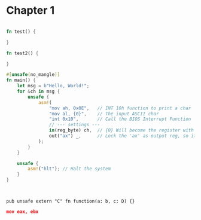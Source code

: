 # Chapter 1
```hlrs,fp=testing/testing.rs

fn test() {

}

fn test2() {

}

```



```hlrs,fp=main.rs
#[unsafe(no_mangle)]
fn main() {
    let msg = b"Hello, World!";
    for &ch in msg {
        unsafe {
            asm!(
                "mov ah, 0x0E",   // INT 10h function to print a char
                "mov al, {0}",    // The input ASCII char
                "int 0x10",       // Call the BIOS Interrupt Function
                // --- settings ---
                in(reg_byte) ch,  // {0} Will become the register with the char
                out("ax") _,      // Lock the 'ax' as output reg, so it won't be used elsewhere
            );
        }
    }

    unsafe {
        asm!("hlt"); // Halt the system
    }
}
```



```hlrs,fp=main.rs,icon=@https://icons.veryicon.com/png/o/business/vscode-program-item-icon/assembly-7.png


pub unsafe extern "C" fn function(a: b, c: D) {}
```


```json
mov eax, ebx
```